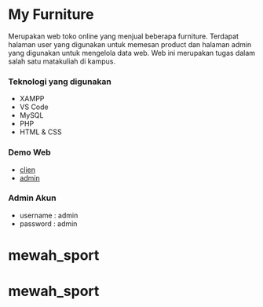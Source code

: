 # My Furniture
Merupakan web toko online yang menjual beberapa furniture. Terdapat halaman user yang digunakan untuk memesan product dan halaman admin yang digunakan untuk mengelola data web. Web ini merupakan tugas dalam salah satu matakuliah di kampus.

### Teknologi yang digunakan
* XAMPP
* VS Code
* MySQL
* PHP
* HTML & CSS

### Demo Web
* [clien](http://myfurniture.arifnurrohman.xyz)
* [admin](http://myfurniture.arifnurrohman.xyz/admin)

### Admin Akun
* username  : admin
* password  : admin
# mewah_sport
# mewah_sport
